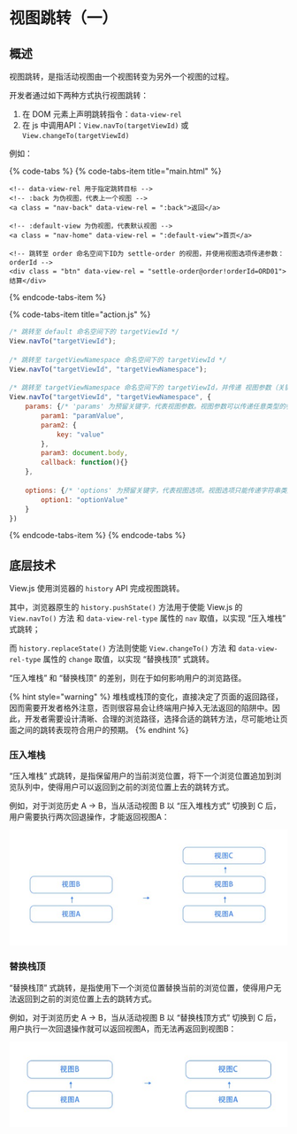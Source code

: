 # 视图跳转（一）

## 概述

视图跳转，是指活动视图由一个视图转变为另外一个视图的过程。

开发者通过如下两种方式执行视图跳转：

1. 在 DOM 元素上声明跳转指令：`data-view-rel`
2. 在 js 中调用API：`View.navTo(targetViewId)` 或 `View.changeTo(targetViewId)`

例如：

{% code-tabs %}
{% code-tabs-item title="main.html" %}
```markup
<!-- data-view-rel 用于指定跳转目标 -->
<!-- :back 为伪视图，代表上一个视图 -->
<a class = "nav-back" data-view-rel = ":back">返回</a>

<!-- :default-view 为伪视图，代表默认视图 -->
<a class = "nav-home" data-view-rel = ":default-view">首页</a>

<!-- 跳转至 order 命名空间下ID为 settle-order 的视图，并使用视图选项传递参数：orderId -->
<div class = "btn" data-view-rel = "settle-order@order!orderId=ORD01">结算</div>
```
{% endcode-tabs-item %}

{% code-tabs-item title="action.js" %}
```javascript
/* 跳转至 default 命名空间下的 targetViewId */
View.navTo("targetViewId");

/* 跳转至 targetViewNamespace 命名空间下的 targetViewId */
View.navTo("targetViewId", "targetViewNamespace");

/* 跳转至 targetViewNamespace 命名空间下的 targetViewId，并传递 视图参数（关键字：params） 和 视图选项（options） */
View.navTo("targetViewId", "targetViewNamespace", {
    params: {/* 'params' 为预留关键字，代表视图参数。视图参数可以传递任意类型的参数，但刷新后丢失 */
        param1: "paramValue",
        param2: {
            key: "value"
        },
        param3: document.body,
        callback: function(){}
    },

    options: {/* 'options' 为预留关键字，代表视图选项。视图选项只能传递字符串类型的参数，刷新后不会丢失 */
        option1: "optionValue"
    }
})
```
{% endcode-tabs-item %}
{% endcode-tabs %}

## 底层技术

View.js 使用浏览器的 `history` API 完成视图跳转。

其中，浏览器原生的 `history.pushState()` 方法用于使能 View.js 的 `View.navTo()` 方法 和 `data-view-rel-type` 属性的 `nav` 取值，以实现 “压入堆栈” 式跳转；

而 `history.replaceState()` 方法则使能 `View.changeTo()` 方法 和 `data-view-rel-type` 属性的 `change` 取值，以实现 “替换栈顶” 式跳转。

“压入堆栈” 和 “替换栈顶” 的差别，则在于如何影响用户的浏览路径。

{% hint style="warning" %}
堆栈或栈顶的变化，直接决定了页面的返回路径，因而需要开发者格外注意，否则很容易会让终端用户掉入无法返回的陷阱中。因此，开发者需要设计清晰、合理的浏览路径，选择合适的跳转方法，尽可能地让页面之间的跳转表现符合用户的预期。
{% endhint %}

### 压入堆栈

“压入堆栈” 式跳转，是指保留用户的当前浏览位置，将下一个浏览位置追加到浏览队列中，使得用户可以返回到之前的浏览位置上去的跳转方式。

例如，对于浏览历史 A → B，当从活动视图 B 以 “压入堆栈方式” 切换到 C 后，用户需要执行两次回退操作，才能返回视图A：

![&#x538B;&#x5165;&#x5806;&#x6808;](.gitbook/assets/history-stack1.jpg)

### 替换栈顶

“替换栈顶” 式跳转，是指使用下一个浏览位置替换当前的浏览位置，使得用户无法返回到之前的浏览位置上去的跳转方式。

例如，对于浏览历史 A → B，当从活动视图 B 以 “替换栈顶方式” 切换到 C 后，用户执行一次回退操作就可以返回视图A，而无法再返回到视图B：

![&#x66FF;&#x6362;&#x6808;&#x9876;](.gitbook/assets/history-stack2.jpg)



